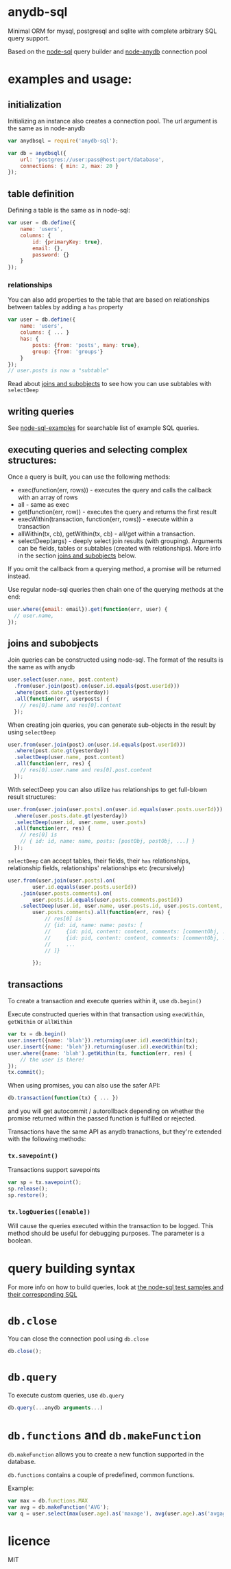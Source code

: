 # anydb-sql

Minimal ORM for mysql, postgresql and sqlite with complete arbitrary SQL query
support.

Based on the [node-sql](https://github.com/brianc/node-sql) query builder and
[node-anydb](https://github.com/grncdr/node-any-db) connection pool

# examples and usage:

## initialization

Initializing an instance also creates a connection pool. The url argument is
the same as in node-anydb

```js
var anydbsql = require('anydb-sql');

var db = anydbsql({
    url: 'postgres://user:pass@host:port/database',
    connections: { min: 2, max: 20 }
});
```

## table definition

Defining a table is the same as in node-sql:

```js
var user = db.define({
    name: 'users',
    columns: {
        id: {primaryKey: true},
        email: {},
        password: {}
    }
});
```

### relationships

You can also add properties to the table that are based on relationships
between tables by adding a `has` property

```js
var user = db.define({
    name: 'users',
    columns: { ... }
    has: {
        posts: {from: 'posts', many: true},
        group: {from: 'groups'}
    }
});
// user.posts is now a "subtable"
```

Read about [joins and subobjects](#joins-and-subobjects) to see how you can
use subtables with `selectDeep`

## writing queries

See [node-sql-examples](http://node-sql-examples.github.io/) for searchable list
of example SQL queries.

## executing queries and selecting complex structures:

Once a query is built, you can use the following methods:

* exec(function(err, rows)) - executes the query and calls the callback
  with an array of rows
* all - same as exec
* get(function(err, row)) - executes the query and returns the first result
* execWithin(transaction, function(err, rows)) - execute within a transaction
* allWithin(tx, cb), getWithin(tx, cb) - all/get within a transaction.
* selectDeep(args) - deeply select join results (with grouping). Arguments can
  be fields, tables or subtables (created with relationships).
  More info in the section [joins and subobjects](#joins-and-subobjects) below.

If you omit the callback from a querying method, a promise will be
returned instead.

Use regular node-sql queries then chain one of the querying methods at the
end:

```js
user.where({email: email}).get(function(err, user) {
  // user.name,
});
```

## joins and subobjects

Join queries can be constructed using node-sql. The format of the results is
the same as with anydb

```js
user.select(user.name, post.content)
  .from(user.join(post).on(user.id.equals(post.userId)))
  .where(post.date.gt(yesterday))
  .all(function(err, userposts) {
    // res[0].name and res[0].content
  });
```

When creating join queries, you can generate sub-objects in the result by
using `selectDeep`

```js
user.from(user.join(post).on(user.id.equals(post.userId)))
  .where(post.date.gt(yesterday))
  .selectDeep(user.name, post.content)
  .all(function(err, res) {
    // res[0].user.name and res[0].post.content
  });
```

With selectDeep you can also utilize `has` relationships to get full-blown
result structures:

```js
user.from(user.join(user.posts).on(user.id.equals(user.posts.userId)))
  .where(user.posts.date.gt(yesterday))
  .selectDeep(user.id, user.name, user.posts)
  .all(function(err, res) {
    // res[0] is
    // { id: id, name: name, posts: [postObj, postObj, ...] }
  });
```

`selectDeep` can accept tables, their fields, their `has` relationships,
relationship fields, relationships' relationships etc (recursively)

```js
user.from(user.join(user.posts).on(
        user.id.equals(user.posts.userId))
    .join(user.posts.comments).on(
        user.posts.id.equals(user.posts.comments.postId))
    .selectDeep(user.id, user.name, user.posts.id, user.posts.content,
        user.posts.comments).all(function(err, res) {
            // res[0] is
            // {id: id, name: name: posts: [
            //     {id: pid, content: content, comments: [commentObj, ...]},
            //     {id: pid, content: content, comments: [commentObj, ...]},
            //     ...
            // ]}

        });
```

## transactions

To create a transaction and execute queries within it, use `db.begin()`

Execute constructed queries within that transaction using `execWithin`,
`getWithin` or `allWithin`

```js
var tx = db.begin()
user.insert({name: 'blah'}).returning(user.id).execWithin(tx);
user.insert({name: 'bleh'}).returning(user.id).execWithin(tx);
user.where({name: 'blah').getWithin(tx, function(err, res) {
    // the user is there!
});
tx.commit();
```

When using promises, you can also use the safer API:

```js
db.transaction(function(tx) { ... })
```

and you will get autocommit / autorollback depending on whether the promise
returned within the passed function is fulfilled or rejected.

Transactions have the same API as anydb tranactions, but they're extended with
the following methods:

### `tx.savepoint()`

Transactions support savepoints

```js
var sp = tx.savepoint();
sp.release();
sp.restore();
```

### `tx.logQueries([enable])`

Will cause the queries executed within the transaction to be logged. This
method should be useful for debugging purposes. The parameter is a boolean.

# query building syntax

For more info on how to build queries, look at
[the node-sql test samples and their corresponding
SQL](https://github.com/brianc/node-sql/tree/master/test/dialects)

# `db.close`

You can close the connection pool using `db.close`

```js
db.close();
```

# `db.query`

To execute custom queries, use `db.query`

```js
db.query(...anydb arguments...)
```

# `db.functions` and `db.makeFunction`

`db.makeFunction` allows you to create a new function supported in the database.

`db.functions` contains a couple of predefined, common functions.

Example:

```js
var max = db.functions.MAX
var avg = db.makeFunction('AVG');
var q = user.select(max(user.age).as('maxage'), avg(user.age).as('avgage'));
```

# licence

MIT
